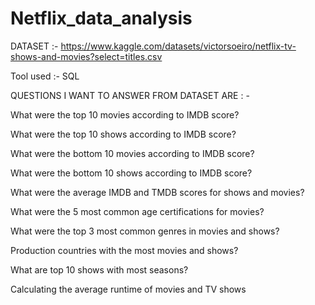 # Netflix_data_analysis

DATASET :- https://www.kaggle.com/datasets/victorsoeiro/netflix-tv-shows-and-movies?select=titles.csv

Tool used :- SQL

QUESTIONS I WANT TO ANSWER FROM DATASET ARE : -

What were the top 10 movies according to IMDB score?

What were the top 10 shows according to IMDB score?

What were the bottom 10 movies according to IMDB score?

What were the bottom 10 shows according to IMDB score?

What were the average IMDB and TMDB scores for shows and movies?

What were the 5 most common age certifications for movies?

What were the top 3 most common genres in movies and shows?

Production countries with the most movies and shows?

What are top 10 shows with most seasons?

Calculating the average runtime of movies and TV shows
